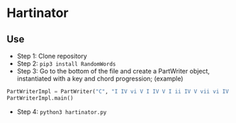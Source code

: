 # Hartinator
## Use
- Step 1: Clone repository
- Step 2: `pip3 install RandomWords`
- Step 3: Go to the bottom of the file and create a PartWriter object, instantiated with a key and chord progression; (example)
```python
PartWriterImpl = PartWriter("C", "I IV vi V I IV V I ii IV V vii vi IV ii V I IV vi IV vii vi V I") 
PartWriterImpl.main()
```
- Step 4: `python3 hartinator.py`